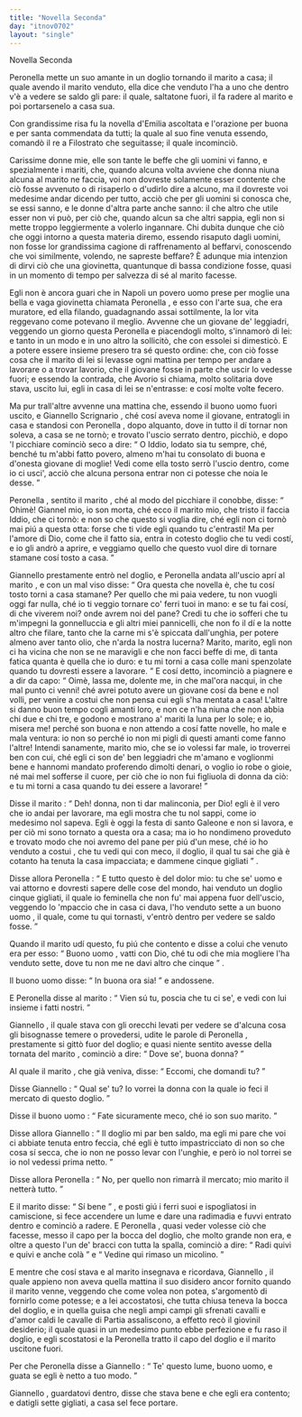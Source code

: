 ```yaml
---
title: "Novella Seconda"
day: "itnov0702"
layout: "single"
---
```

<html>
 <head>
 </head>
 <body>
  <div id="nov0702" type="novella" who="filostrato">
   <head>
    Novella Seconda
   </head>
   <argument>
    <p>
     <milestone id="p07020001"/>
     <name persref="peronella" type="person">
      Peronella
     </name>
     mette un suo amante in un doglio tornando il marito a casa; il quale avendo il marito venduto, ella dice che venduto l'ha a uno che dentro v'&egrave; a vedere se saldo gli pare: il quale, saltatone fuori, il fa radere al marito e poi portarsenelo a casa sua.
    </p>
   </argument>
   <div3 type="commentary" who="author">
    <p>
     <milestone id="p07020002"/>
     Con grandissime risa fu la novella d'Emilia ascoltata e l'orazione per buona e per santa commendata da tutti; la quale al suo fine venuta essendo, comand&ograve; il re a Filostrato che seguitasse; il quale incominci&ograve;.
    </p>
   </div3>
   <div3 type="commentary" who="filostrato">
    <p>
     <milestone id="p07020003"/>
     Carissime donne mie, elle son tante le beffe che gli uomini vi fanno, e spezialmente i mariti, che, quando alcuna volta avviene che donna niuna alcuna al marito ne faccia, voi non dovreste solamente esser contente che ci&ograve; fosse avvenuto o di risaperlo o d'udirlo dire a alcuno, ma il dovreste voi medesime andar dicendo per tutto, acci&ograve; che per gli uomini si conosca che, se essi sanno, e le donne d'altra parte anche sanno:
     <milestone id="p07020004"/>
     il che altro che utile esser non vi pu&ograve;, per ci&ograve; che, quando alcun sa che altri sappia, egli non si mette troppo leggiermente a volerlo ingannare.
     <milestone id="p07020005"/>
     Chi dubita dunque che ci&ograve; che oggi intorno a questa materia diremo, essendo risaputo dagli uomini, non fosse lor grandissima cagione di raffrenamento al beffarvi, conoscendo che voi similmente, volendo, ne sapreste beffare?
     <milestone id="p07020006"/>
     &Egrave; adunque mia intenzion di dirvi ci&ograve; che una giovinetta, quantunque di bassa condizione fosse, quasi in un momento di tempo per salvezza di s&eacute; al marito facesse.
    </p>
   </div3>
   <p>
    <milestone id="p07020007"/>
    Egli non &egrave; ancora guari che in
    <name placeref="napoli" type="place">
     Napoli
    </name>
    un povero
    <name persref="marito-0702" type="person">
     uomo
    </name>
    prese per moglie una bella e vaga giovinetta chiamata
    <name persref="peronella" type="person">
     Peronella
    </name>
    , e esso con l'arte sua, che era muratore, ed ella filando, guadagnando assai sottilmente, la lor vita reggevano come potevano il meglio.
    <milestone id="p07020008"/>
    Avvenne che un
    <name persref="giannello" type="person">
     giovane
    </name>
    de' leggiadri, veggendo un giorno questa
    <name persref="peronella" type="person">
     Peronella
    </name>
    e piacendogli molto, s'innamor&ograve; di lei: e tanto in un modo e in uno altro la sollicit&ograve;, che con essolei si dimestic&ograve;.
    <milestone id="p07020009"/>
    E a potere essere insieme presero tra s&eacute; questo ordine: che, con ci&ograve; fosse cosa che il marito di lei si levasse ogni mattina per tempo per andare a lavorare o a trovar lavorio, che il giovane fosse in parte che uscir lo vedesse fuori; e essendo la contrada, che Avorio si chiama, molto solitaria dove stava, uscito lui, egli in casa di lei se n'entrasse: e cos&iacute; molte volte fecero.
   </p>
   <p>
    <milestone id="p07020010"/>
    Ma pur trall'altre avvenne una mattina che, essendo il
    <name persref="marito-0702" type="person">
     buono uomo
    </name>
    fuori uscito, e
    <name persref="giannello" type="person">
     Giannello Scrignario
    </name>
    , ch&eacute; cos&iacute; aveva nome il giovane, entratogli in casa e standosi con
    <name persref="peronella" type="person">
     Peronella
    </name>
    , dopo alquanto, dove in tutto il d&iacute; tornar non soleva, a casa se ne torn&ograve;; e trovato l'uscio serrato dentro, picchi&ograve;, e dopo 'l picchiare cominci&ograve; seco a dire:
    <milestone id="p07020011"/>
    <q direct="unspecified" who="marito-0702">
     O Iddio, lodato sia tu sempre, ch&eacute;, bench&eacute; tu m'abbi fatto povero, almeno m'hai tu consolato di buona e d'onesta giovane di moglie! Vedi come ella tosto serr&ograve; l'uscio dentro, come io ci usci', acci&ograve; che alcuna persona entrar non ci potesse che noia le desse.
    </q>
   </p>
   <p>
    <milestone id="p07020012"/>
    <name persref="peronella" type="person">
     Peronella
    </name>
    , sentito il
    <name persref="marito-0702" type="person">
     marito
    </name>
    , ch&eacute; al modo del picchiare il conobbe, disse:
    <q direct="unspecified" who="peronella">
     Ohim&egrave;!
     <name persref="giannello" type="person">
      Giannel
     </name>
     mio, io son morta, ch&eacute; ecco il marito mio, che tristo il faccia Iddio, che ci torn&ograve;: e non so che questo si voglia dire, ch&eacute; egli non ci torn&ograve; mai pi&uacute; a questa otta: forse che ti vide egli quando tu c'entrasti!
     <milestone id="p07020013"/>
     Ma per l'amore di Dio, come che il fatto sia, entra in cotesto doglio che tu vedi cost&iacute;, e io gli andr&ograve; a aprire, e veggiamo quello che questo vuol dire di tornare stamane cos&iacute; tosto a casa.
    </q>
   </p>
   <p>
    <milestone id="p07020014"/>
    <name persref="giannello" type="person">
     Giannello
    </name>
    prestamente entr&ograve; nel doglio, e
    <name persref="peronella" type="person">
     Peronella
    </name>
    andata all'uscio apr&iacute; al
    <name persref="marito-0702" type="person">
     marito
    </name>
    , e con un mal viso disse:
    <q direct="unspecified" who="peronella">
     Ora questa che novella &egrave;, che tu cos&iacute; tosto torni a casa stamane? Per quello che mi paia vedere, tu non vuogli oggi far nulla, ch&eacute; io ti veggio tornare co' ferri tuoi in mano: e se tu fai cos&iacute;, di che viverem noi? onde avrem noi del pane? Credi tu che io sofferi che tu m'impegni la gonnelluccia e gli altri miei pannicelli, che non fo il d&iacute; e la notte altro che filare, tanto che la carne mi s'&egrave; spiccata dall'unghia, per potere almeno aver tanto olio, che n'arda la nostra lucerna?
     <milestone id="p07020015"/>
     Marito, marito, egli non ci ha vicina che non se ne maravigli e che non facci beffe di me, di tanta fatica quanta &egrave; quella che io duro: e tu mi torni a casa colle mani spenzolate quando tu dovresti essere a lavorare.
    </q>
    <milestone id="p07020016"/>
    E cos&iacute; detto, incominci&ograve; a piagnere e a dir da capo:
    <q direct="unspecified" who="peronella">
     Oim&egrave;, lassa me, dolente me, in che mal'ora nacqui, in che mal punto ci venni! ch&eacute; avrei potuto avere un giovane cos&iacute; da bene e nol volli, per venire a costui che non pensa cui egli s'ha mentata a casa!
     <milestone id="p07020017"/>
     L'altre si danno buon tempo cogli amanti loro, e non ce n'ha niuna che non abbia chi due e chi tre, e godono e mostrano a' mariti la luna per lo sole; e io, misera me! perch&eacute; son buona e non attendo a cos&iacute; fatte novelle, ho male e mala ventura: io non so perch&eacute; io non mi pigli di questi amanti come fanno l'altre!
     <milestone id="p07020018"/>
     Intendi sanamente, marito mio, che se io volessi far male, io troverrei ben con cui, ch&eacute; egli ci son de' ben leggiadri che m'amano e voglionmi bene e hannomi mandato proferendo dimolti denari, o voglio io robe o gioie, n&eacute; mai mel sofferse il cuore, per ci&ograve; che io non fui figliuola di donna da ci&ograve;: e tu mi torni a casa quando tu dei essere a lavorare!
    </q>
   </p>
   <p>
    <milestone id="p07020019"/>
    Disse il
    <name persref="marito-0702" type="person">
     marito
    </name>
    :
    <q direct="unspecified" who="marito-0702">
     Deh! donna, non ti dar malinconia, per Dio! egli &egrave; il vero che io andai per lavorare, ma egli mostra che tu nol sappi, come io medesimo nol sapeva.
     <milestone id="p07020020"/>
     Egli &egrave; oggi la festa di
     <name persref="santogaleone" type="person">
      santo Galeone
     </name>
     e non si lavora, e per ci&ograve; mi sono tornato a questa ora a casa; ma io ho nondimeno proveduto e trovato modo che noi avremo del pane per pi&uacute; d'un mese, ch&eacute; io ho venduto a
     <name persref="uomo-0702" type="person">
      costui
     </name>
     , che tu vedi qui con meco, il doglio, il qual tu sai che gi&agrave; &egrave; cotanto ha tenuta la casa impacciata; e dammene cinque gigliati
    </q>
    .
   </p>
   <p>
    <milestone id="p07020021"/>
    Disse allora
    <name persref="peronella" type="person">
     Peronella
    </name>
    :
    <q direct="unspecified" who="peronella">
     E tutto questo &egrave; del dolor mio: tu che se' uomo e vai attorno e dovresti sapere delle cose del mondo, hai venduto un doglio cinque gigliati, il quale io feminella che non fu' mai appena fuor dell'uscio, veggendo lo 'mpaccio che in casa ci dava, l'ho venduto sette a un buono
     <name persref="giannello" type="person">
      uomo
     </name>
     , il quale, come tu qui tornasti, v'entr&ograve; dentro per vedere se saldo fosse.
    </q>
   </p>
   <p>
    <milestone id="p07020022"/>
    Quando il
    <name persref="marito-0702" type="person">
     marito
    </name>
    ud&iacute; questo, fu pi&uacute; che contento e disse a colui che venuto era per esso:
    <q direct="unspecified" who="marito-0702">
     Buono
     <name persref="uomo-0702" type="person">
      uomo
     </name>
     , vatti con Dio, ch&eacute; tu odi che mia mogliere l'ha venduto sette, dove tu non me ne davi altro che cinque
    </q>
    .
   </p>
   <p>
    <milestone id="p07020023"/>
    Il buono
    <name persref="uomo-0702" type="person">
     uomo
    </name>
    disse:
    <q direct="unspecified" who="uomo-0702">
     In buona ora sia!
    </q>
    e andossene.
   </p>
   <p>
    <milestone id="p07020024"/>
    E
    <name persref="peronella" type="person">
     Peronella
    </name>
    disse al
    <name persref="marito-0702" type="person">
     marito
    </name>
    :
    <q direct="unspecified" who="peronella">
     Vien s&uacute; tu, poscia che tu ci se', e vedi con lui insieme i fatti nostri.
    </q>
   </p>
   <p>
    <milestone id="p07020025"/>
    <name persref="giannello" type="person">
     Giannello
    </name>
    , il quale stava con gli orecchi levati per vedere se d'alcuna cosa gli bisognasse temere o provedersi, udite le parole di
    <name persref="peronella" type="person">
     Peronella
    </name>
    , prestamente si gitt&ograve; fuor del doglio; e quasi niente sentito avesse della tornata del
    <name persref="marito-0702" type="person">
     marito
    </name>
    , cominci&ograve; a dire:
    <q direct="unspecified" who="giannello">
     Dove se', buona donna?
    </q>
   </p>
   <p>
    <milestone id="p07020026"/>
    Al quale il
    <name persref="marito-0702" type="person">
     marito
    </name>
    , che gi&agrave; veniva, disse:
    <q direct="unspecified" who="marito-0702">
     Eccomi, che domandi tu?
    </q>
   </p>
   <p>
    <milestone id="p07020027"/>
    Disse
    <name persref="giannello" type="person">
     Giannello
    </name>
    :
    <q direct="unspecified" who="giannello">
     Qual se' tu? Io vorrei la donna con la quale io feci il mercato di questo doglio.
    </q>
   </p>
   <p>
    <milestone id="p07020028"/>
    Disse il buono
    <name persref="marito-0702" type="person">
     uomo
    </name>
    :
    <q direct="unspecified" who="marito-0702">
     Fate sicuramente meco, ch&eacute; io son suo marito.
    </q>
   </p>
   <p>
    <milestone id="p07020029"/>
    Disse allora
    <name persref="giannello" type="person">
     Giannello
    </name>
    :
    <q direct="unspecified" who="giannello">
     Il doglio mi par ben saldo, ma egli mi pare che voi ci abbiate tenuta entro feccia, ch&eacute; egli &egrave; tutto impastricciato di non so che cosa s&iacute; secca, che io non ne posso levar con l'unghie, e per&ograve; io nol torrei se io nol vedessi prima netto.
    </q>
   </p>
   <p>
    <milestone id="p07020030"/>
    Disse allora
    <name persref="peronella" type="person">
     Peronella
    </name>
    :
    <q direct="unspecified" who="peronella">
     No, per quello non rimarr&agrave; il mercato; mio
     <name persref="marito-0702" type="person">
      marito
     </name>
     il netter&agrave; tutto.
    </q>
   </p>
   <p>
    <milestone id="p07020031"/>
    E il
    <name persref="marito-0702" type="person">
     marito
    </name>
    disse:
    <q direct="unspecified" who="marito-0702">
     S&iacute; bene
    </q>
    , e posti gi&uacute; i ferri suoi e ispogliatosi in camiscione, si fece accendere un lume e dare una radimadia e fuvvi entrato dentro e cominci&ograve; a radere.
    <milestone id="p07020032"/>
    E
    <name persref="peronella" type="person">
     Peronella
    </name>
    , quasi veder volesse ci&ograve; che facesse, messo il capo per la bocca del doglio, che molto grande non era, e oltre a questo l'un de' bracci con tutta la spalla, cominci&ograve; a dire:
    <q direct="unspecified" who="peronella">
     Radi quivi e quivi e anche col&agrave;
    </q>
    e
    <q direct="unspecified">
     Vedine qui rimaso un micolino.
    </q>
   </p>
   <p>
    <milestone id="p07020033"/>
    E mentre che cos&iacute; stava e al
    <name persref="marito-0702" type="person">
     marito
    </name>
    insegnava e ricordava,
    <name persref="giannello" type="person">
     Giannello
    </name>
    , il quale appieno non aveva quella mattina il suo disidero ancor fornito quando il
    <name persref="marito-0702" type="person">
     marito
    </name>
    venne, veggendo che come volea non potea, s'argoment&ograve; di fornirlo come potesse;
    <milestone id="p07020034"/>
    e a lei accostatosi, che tutta chiusa teneva la bocca del doglio, e in quella guisa che negli ampi campi gli sfrenati cavalli e d'amor caldi le cavalle di Partia assaliscono, a effetto rec&ograve; il giovinil desiderio; il quale quasi in un medesimo punto ebbe perfezione e fu raso il doglio, e egli scostatosi e la
    <name persref="peronella" type="person">
     Peronella
    </name>
    tratto il capo del doglio e il marito uscitone fuori.
   </p>
   <p>
    <milestone id="p07020035"/>
    Per che
    <name persref="peronella" type="person">
     Peronella
    </name>
    disse a
    <name persref="giannello" type="person">
     Giannello
    </name>
    :
    <q direct="unspecified" who="peronella">
     Te' questo lume, buono uomo, e guata se egli &egrave; netto a tuo modo.
    </q>
   </p>
   <p>
    <milestone id="p07020036"/>
    <name persref="giannello" type="person">
     Giannello
    </name>
    , guardatovi dentro, disse che stava bene e che egli era contento; e datigli sette gigliati, a casa sel fece portare.
   </p>
  </div>
 </body>
</html>